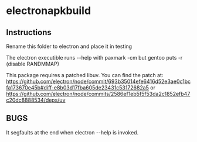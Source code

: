 # electronapkbuild

## Instructions

Rename this folder to electron and place it in testing

The electron executible runs --help with paxmark -cm but gentoo puts -r (disable RANDMMAP)

This package requires a patched libuv.  You can find the patch at: https://github.com/electron/node/commit/693b35014efe6416d52e3ae0c1bcfa173670e45b#diff-e8b03d17fba605de23431c53172682a5 or https://github.com/electron/node/commits/2586ef1eb5f5f53da2c1852efb47c20dc8888534/deps/uv

## BUGS

It segfaults at the end when electron --help is invoked.
